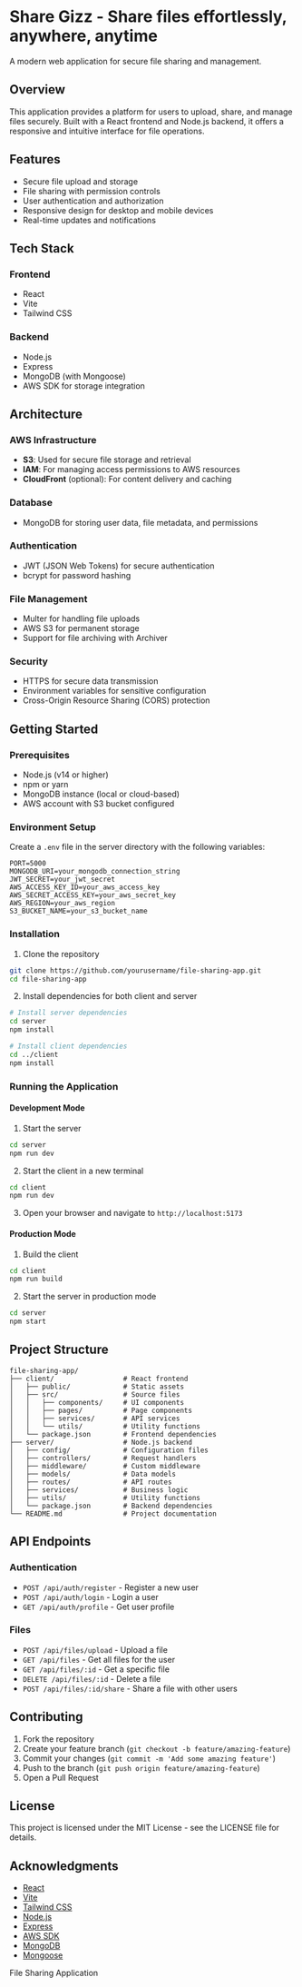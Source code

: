# Share Gizz - Share files effortlessly, anywhere, anytime

A modern web application for secure file sharing and management.

## Overview

This application provides a platform for users to upload, share, and manage files securely. Built with a React frontend and Node.js backend, it offers a responsive and intuitive interface for file operations.

## Features

- Secure file upload and storage
- File sharing with permission controls
- User authentication and authorization
- Responsive design for desktop and mobile devices
- Real-time updates and notifications

## Tech Stack

### Frontend

- React
- Vite
- Tailwind CSS

### Backend

- Node.js
- Express
- MongoDB (with Mongoose)
- AWS SDK for storage integration

## Architecture

### AWS Infrastructure

- **S3**: Used for secure file storage and retrieval
- **IAM**: For managing access permissions to AWS resources
- **CloudFront** (optional): For content delivery and caching

### Database

- MongoDB for storing user data, file metadata, and permissions

### Authentication

- JWT (JSON Web Tokens) for secure authentication
- bcrypt for password hashing

### File Management

- Multer for handling file uploads
- AWS S3 for permanent storage
- Support for file archiving with Archiver

### Security

- HTTPS for secure data transmission
- Environment variables for sensitive configuration
- Cross-Origin Resource Sharing (CORS) protection

## Getting Started

### Prerequisites

- Node.js (v14 or higher)
- npm or yarn
- MongoDB instance (local or cloud-based)
- AWS account with S3 bucket configured

### Environment Setup

Create a `.env` file in the server directory with the following variables:

```
PORT=5000
MONGODB_URI=your_mongodb_connection_string
JWT_SECRET=your_jwt_secret
AWS_ACCESS_KEY_ID=your_aws_access_key
AWS_SECRET_ACCESS_KEY=your_aws_secret_key
AWS_REGION=your_aws_region
S3_BUCKET_NAME=your_s3_bucket_name
```

### Installation

1. Clone the repository

```bash
git clone https://github.com/yourusername/file-sharing-app.git
cd file-sharing-app
```

2. Install dependencies for both client and server

```bash
# Install server dependencies
cd server
npm install

# Install client dependencies
cd ../client
npm install
```

### Running the Application

#### Development Mode

1. Start the server

```bash
cd server
npm run dev
```

2. Start the client in a new terminal

```bash
cd client
npm run dev
```

3. Open your browser and navigate to `http://localhost:5173`

#### Production Mode

1. Build the client

```bash
cd client
npm run build
```

2. Start the server in production mode

```bash
cd server
npm start
```

## Project Structure

```
file-sharing-app/
├── client/                 # React frontend
│   ├── public/             # Static assets
│   ├── src/                # Source files
│   │   ├── components/     # UI components
│   │   ├── pages/          # Page components
│   │   ├── services/       # API services
│   │   └── utils/          # Utility functions
│   └── package.json        # Frontend dependencies
├── server/                 # Node.js backend
│   ├── config/             # Configuration files
│   ├── controllers/        # Request handlers
│   ├── middleware/         # Custom middleware
│   ├── models/             # Data models
│   ├── routes/             # API routes
│   ├── services/           # Business logic
│   ├── utils/              # Utility functions
│   └── package.json        # Backend dependencies
└── README.md               # Project documentation
```

## API Endpoints

### Authentication

- `POST /api/auth/register` - Register a new user
- `POST /api/auth/login` - Login a user
- `GET /api/auth/profile` - Get user profile

### Files

- `POST /api/files/upload` - Upload a file
- `GET /api/files` - Get all files for the user
- `GET /api/files/:id` - Get a specific file
- `DELETE /api/files/:id` - Delete a file
- `POST /api/files/:id/share` - Share a file with other users

## Contributing

1. Fork the repository
2. Create your feature branch (`git checkout -b feature/amazing-feature`)
3. Commit your changes (`git commit -m 'Add some amazing feature'`)
4. Push to the branch (`git push origin feature/amazing-feature`)
5. Open a Pull Request

## License

This project is licensed under the MIT License - see the LICENSE file for details.

## Acknowledgments

- [React](https://reactjs.org/)
- [Vite](https://vitejs.dev/)
- [Tailwind CSS](https://tailwindcss.com/)
- [Node.js](https://nodejs.org/)
- [Express](https://expressjs.com/)
- [AWS SDK](https://aws.amazon.com/sdk-for-javascript/)
- [MongoDB](https://www.mongodb.com/)
- [Mongoose](https://mongoosejs.com/)

File Sharing Application

